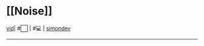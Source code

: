 # [[Noise]]
[vid](https://www.youtube.com/watch?v=jtABrURpEc8)| #⬜ | #💻 | [simondev](https://www.youtube.com/watch?v=sChQCdbLdHE)
___